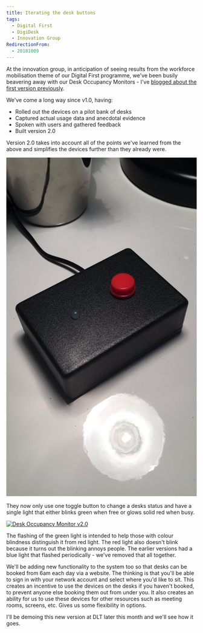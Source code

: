 ```yaml
---
title: Iterating the desk buttons
tags:
  - Digital First
  - DigiDesk
  - Innovation Group
RedirectionFrom:
  - 20181009
---
```

At the innovation group, in anticipation of seeing results from the workforce mobilisation theme of our Digital First programme, we've been busily beavering away with our Desk Occupancy Monitors - I've [blogged about the first version previously](/20180829).

We've come a long way since v1.0, having:

* Rolled out the devices on a pilot bank of desks
* Captured actual usage data and anecdotal evidence
* Spoken with users and gathered feedback
* Built version 2.0

Version 2.0 takes into account all of the points we've learned from the above and simplifies the devices further than they already were. 

![v2.0 of the desk button](/assets/images/2018-10-09-desk-button-v2.jpg)

They now only use one toggle button to change a desks status and have a single light that either blinks green when free or glows solid red when busy.

[![Desk Occupancy Monitor v2.0](https://img.youtube.com/vi/movcK6mVciE/0.jpg)](https://www.youtube.com/watch?v=movcK6mVciE)

The flashing of the green light is intended to help those with colour blindness distinguish it from red light. The red light also doesn't blink because it turns out the blinking annoys people. The earlier versions had a blue light that flashed periodically - we've removed that all together.

We'll be adding new functionality to the system too so that desks can be booked from 6am each day via a website. The thinking is that you'll be able to sign in with your network account and select where you'd like to sit. This creates an incentive to use the devices on the desks if you haven't booked, to prevent anyone else booking them out from under you. It also creates an ability for us to use these devices for other resources such as meeting rooms, screens, etc. Gives us some flexibility in options.

I'll be demoing this new version at DLT later this month and we'll see how it goes.